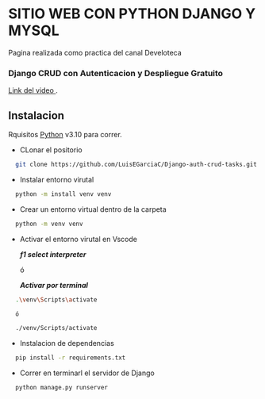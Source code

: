 # SITIO WEB CON PYTHON DJANGO Y MYSQL

Pagina realizada como practica del canal Develoteca


### Django CRUD con Autenticacion y Despliegue Gratuito
[Link del video ](https://www.youtube.com/watch?v=e6PkGDH4wWA).

## Instalacion

Rquisitos [Python](https://www.python.org/downloads/) v3.10 para correr.

- CLonar el positorio

```sh
  git clone https://github.com/LuisEGarciaC/Django-auth-crud-tasks.git
```

- Instalar entorno virutal

```sh
  python -m install venv venv
```

- Crear un entorno virtual dentro de la carpeta

```sh
  python -m venv venv
```

- Activar el entorno virutal en Vscode

  **_f1 select interpreter_**

  ó

  **_Activar por terminal_**

```sh
  .\venv\Scripts\activate

  ó

  ./venv/Scripts/activate
```

- Instalacion de dependencias

```sh
  pip install -r requirements.txt
```

- Correr en terminarl el servidor de Django

```sh
  python manage.py runserver
```
